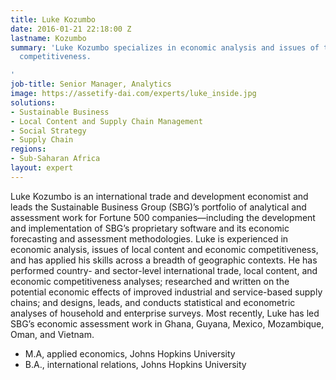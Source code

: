 ```yaml
---
title: Luke Kozumbo
date: 2016-01-21 22:18:00 Z
lastname: Kozumbo
summary: 'Luke Kozumbo specializes in economic analysis and issues of trade and economic
  competitiveness.

'
job-title: Senior Manager, Analytics
image: https://assetify-dai.com/experts/luke_inside.jpg
solutions:
- Sustainable Business
- Local Content and Supply Chain Management
- Social Strategy
- Supply Chain
regions:
- Sub-Saharan Africa
layout: expert
---
```


Luke Kozumbo is an international trade and development economist and leads the Sustainable Business Group (SBG)’s portfolio of analytical and assessment work for Fortune 500 companies—including the development and implementation of SBG’s proprietary software and its economic forecasting and assessment methodologies. Luke is experienced in economic analysis, issues of local content and economic competitiveness, and has applied his skills across a breadth of geographic contexts. He has performed country- and sector-level international trade, local content, and economic competitiveness analyses; researched and written on the potential economic effects of improved industrial and service-based supply chains; and designs, leads, and conducts statistical and econometric analyses of household and enterprise surveys. Most recently, Luke has led SBG’s economic assessment work in Ghana, Guyana, Mexico, Mozambique, Oman, and Vietnam.

* M.A, applied economics, Johns Hopkins University
* B.A., international relations, Johns Hopkins University